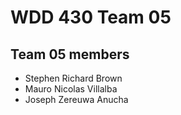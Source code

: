 # WDD 430 Team 05

## Team 05 members
- Stephen Richard Brown
- Mauro Nicolas Villalba
- Joseph Zereuwa Anucha